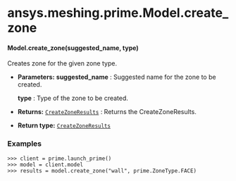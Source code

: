 <a id="ansys-meshing-prime-model-create-zone"></a>

# ansys.meshing.prime.Model.create_zone

<a id="ansys.meshing.prime.Model.create_zone"></a>

#### Model.create_zone(suggested_name, type)

Creates zone for the given zone type.

* **Parameters:**
  **suggested_name**
  : Suggested name for the zone to be created.

  **type**
  : Type of the zone to be created.
* **Returns:**
  [`CreateZoneResults`](ansys.meshing.prime.CreateZoneResults.md#ansys.meshing.prime.CreateZoneResults)
  : Returns the CreateZoneResults.
* **Return type:**
  [`CreateZoneResults`](ansys.meshing.prime.CreateZoneResults.md#ansys.meshing.prime.CreateZoneResults)

### Examples

```pycon
>>> client = prime.launch_prime()
>>> model = client.model
>>> results = model.create_zone("wall", prime.ZoneType.FACE)
```

<!-- !! processed by numpydoc !! -->
